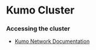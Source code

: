 # Kumo Cluster

### Accessing the cluster
* [Kumo Network Documentation](Kumo-Network-Documentation.html)

